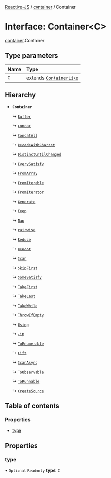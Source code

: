 [Reactive-JS](../README.md) / [container](../modules/container.md) / Container

# Interface: Container<C\>

[container](../modules/container.md).Container

## Type parameters

| Name | Type |
| :------ | :------ |
| `C` | extends [`ContainerLike`](container.ContainerLike.md) |

## Hierarchy

- **`Container`**

  ↳ [`Buffer`](container.Buffer.md)

  ↳ [`Concat`](container.Concat.md)

  ↳ [`ConcatAll`](container.ConcatAll.md)

  ↳ [`DecodeWithCharset`](container.DecodeWithCharset.md)

  ↳ [`DistinctUntilChanged`](container.DistinctUntilChanged.md)

  ↳ [`EverySatisfy`](container.EverySatisfy.md)

  ↳ [`FromArray`](container.FromArray.md)

  ↳ [`FromIterable`](container.FromIterable.md)

  ↳ [`FromIterator`](container.FromIterator.md)

  ↳ [`Generate`](container.Generate.md)

  ↳ [`Keep`](container.Keep.md)

  ↳ [`Map`](container.Map.md)

  ↳ [`Pairwise`](container.Pairwise.md)

  ↳ [`Reduce`](container.Reduce.md)

  ↳ [`Repeat`](container.Repeat.md)

  ↳ [`Scan`](container.Scan.md)

  ↳ [`SkipFirst`](container.SkipFirst.md)

  ↳ [`SomeSatisfy`](container.SomeSatisfy.md)

  ↳ [`TakeFirst`](container.TakeFirst.md)

  ↳ [`TakeLast`](container.TakeLast.md)

  ↳ [`TakeWhile`](container.TakeWhile.md)

  ↳ [`ThrowIfEmpty`](container.ThrowIfEmpty.md)

  ↳ [`Using`](container.Using.md)

  ↳ [`Zip`](container.Zip.md)

  ↳ [`ToEnumerable`](enumerable.ToEnumerable.md)

  ↳ [`Lift`](liftable.Lift.md)

  ↳ [`ScanAsync`](observable.ScanAsync.md)

  ↳ [`ToObservable`](observable.ToObservable.md)

  ↳ [`ToRunnable`](runnable.ToRunnable.md)

  ↳ [`CreateSource`](source.CreateSource.md)

## Table of contents

### Properties

- [type](container.Container.md#type)

## Properties

### type

• `Optional` `Readonly` **type**: `C`
